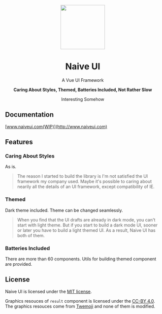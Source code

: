 <p align="center">
  <img width="144px" src="https://naiveui.oss-cn-hongkong.aliyuncs.com/naivelogo.svg" />
</p>

<h1 align="center">Naive UI</h1>
<p align="center">A Vue UI Framework</p>
<p align="center"><b>Caring About Styles, Themed, Batteries Included, Not Rather Slow</b></p>
<p align="center">Interesting Somehow</p>

## Documentation
[www.naiveui.com(WIP)](http://www.naiveui.com)

## Features
### Caring About Styles
As is.
> The reason I started to build the library is I'm not satisfied the UI framework my company used. Maybe it's possible to caring about nearily all the details of an UI framework, except compatibility of IE.
### Themed
Dark theme included. Theme can be changed seamlessly.
> When you find that the UI drafts are already in dark mode, you can't start with light theme. But if you start to build a dark mode UI, sooner or later you have to build a light themed UI. As a result, Naive UI has both of them.
### Batteries Included
There are more than 60 components. Utils for building themed component are provided.

## License
Naive UI is licensed under the [MIT license](https://opensource.org/licenses/MIT).

Graphics resouces of `result` component is licensed under the [CC-BY 4.0](https://creativecommons.org/licenses/by/4.0/). The graphics resouces come from [Twemoji](https://github.com/twitter/twemoji) and none of them is modified.
